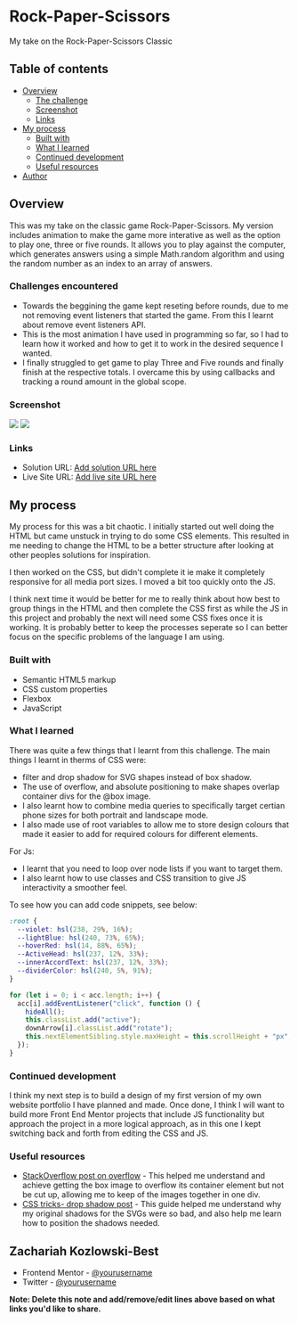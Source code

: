 # Rock-Paper-Scissors

My take on the Rock-Paper-Scissors Classic

## Table of contents

- [Overview](#overview)
  - [The challenge](#the-challenge)
  - [Screenshot](#screenshot)
  - [Links](#links)
- [My process](#my-process)
  - [Built with](#built-with)
  - [What I learned](#what-i-learned)
  - [Continued development](#continued-development)
  - [Useful resources](#useful-resources)
- [Author](#author)

## Overview

This was my take on the classic game Rock-Paper-Scissors. My version includes animation to make the game more interative as well as the option to play one, three or five rounds. It allows you to play against the computer, which generates answers using a simple Math.random algorithm and using the random number as an index to an array of answers.

### Challenges encountered

- Towards the beggining the game kept reseting before rounds, due to me not removing event listeners that started the game. From this I learnt about remove event listeners API.
- This is the most animation I have used in programming so far, so I had to learn how it worked and how to get it to work in the desired sequence I wanted.
- I finally struggled to get game to play Three and Five rounds and finally finish at the respective totals. I overcame this by using callbacks and tracking a round amount in the global scope.

### Screenshot

![](screenshots/Desktop-view.png)
![](screenshots/Mobile-view.png)

### Links

- Solution URL: [Add solution URL here](https://github.com/zach7815/faq-accordian-FEM)
- Live Site URL: [Add live site URL here](https://your-live-site-url.com)

## My process

My process for this was a bit chaotic. I initially started out well doing the HTML but came unstuck in trying to do some CSS elements. This resulted in me needing to change the HTML to be a better structure after looking at other peoples solutions for inspiration.

I then worked on the CSS, but didn't complete it ie make it completely responsive for all media port sizes. I moved a bit too quickly onto the JS.

I think next time it would be better for me to really think about how best to group things in the HTML and then complete the CSS first as while the JS in this project and probably the next will need some CSS fixes once it is working. It is probably better to keep the processes seperate so I can better focus on the specific problems of the language I am using.

### Built with

- Semantic HTML5 markup
- CSS custom properties
- Flexbox
- JavaScript

### What I learned

There was quite a few things that I learnt from this challenge. The main things I learnt in therms of CSS were:

- filter and drop shadow for SVG shapes instead of box shadow.
- The use of overflow, and absolute positioning to make shapes overlap container divs for the @box image.
- I also learnt how to combine media queries to specifically target certian phone sizes for both portrait and landscape mode.
- I also made use of root variables to allow me to store design colours that made it easier to add for required colours for different elements.

For Js:

- I learnt that you need to loop over node lists if you want to target them.
- I also learnt how to use classes and CSS transition to give JS interactivity a smoother feel.

To see how you can add code snippets, see below:

```css
:root {
  --violet: hsl(238, 29%, 16%);
  --lightBlue: hsl(240, 73%, 65%);
  --hoverRed: hsl(14, 88%, 65%);
  --ActiveHead: hsl(237, 12%, 33%);
  --innerAccordText: hsl(237, 12%, 33%);
  --dividerColor: hsl(240, 5%, 91%);
}
```

```js
for (let i = 0; i < acc.length; i++) {
  acc[i].addEventListener("click", function () {
    hideAll();
    this.classList.add("active");
    downArrow[i].classList.add("rotate");
    this.nextElementSibling.style.maxHeight = this.scrollHeight + "px";
  });
}
```

### Continued development

I think my next step is to build a design of my first version of my own website portfolio I have planned and made. Once done, I think I will want to build more Front End Mentor projects that include JS functionality but approach the project in a more logical approach, as in this one I kept switching back and forth from editing the CSS and JS.

### Useful resources

- [StackOverflow post on overflow](https://stackoverflow.com/questions/12013066/how-to-ignore-parent-elements-overflowhidden-in-css) - This helped me understand and achieve getting the box image to overflow its container element but not be cut up, allowing me to keep of the images together in one div.
- [CSS tricks- drop shadow post](https://css-tricks.com/adding-shadows-to-svg-icons-with-css-and-svg-filters/) - This guide helped me understand why my original shadows for the SVGs were so bad, and also help me learn how to position the shadows needed.

## Zachariah Kozlowski-Best

- Frontend Mentor - [@yourusername](https://www.frontendmentor.io/profile/zach7815)
- Twitter - [@yourusername](https://www.twitter.com/yourusername)

**Note: Delete this note and add/remove/edit lines above based on what links you'd like to share.**
